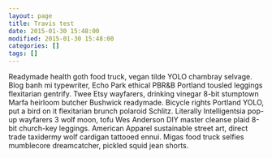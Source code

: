 ```yaml
---
layout: page
title: Travis test
date: 2015-01-30 15:48:00
modified: 2015-01-30 15:48:00
categories: []
tags: []
---
```


Readymade health goth food truck, vegan tilde YOLO chambray selvage. Blog banh mi typewriter, Echo Park ethical PBR&B Portland tousled leggings flexitarian gentrify. Twee Etsy wayfarers, drinking vinegar 8-bit stumptown Marfa heirloom butcher Bushwick readymade. Bicycle rights Portland YOLO, put a bird on it flexitarian brunch polaroid Schlitz. Literally Intelligentsia pop-up wayfarers 3 wolf moon, tofu Wes Anderson DIY master cleanse plaid 8-bit church-key leggings. American Apparel sustainable street art, direct trade taxidermy wolf cardigan tattooed ennui. Migas food truck selfies mumblecore dreamcatcher, pickled squid jean shorts.
